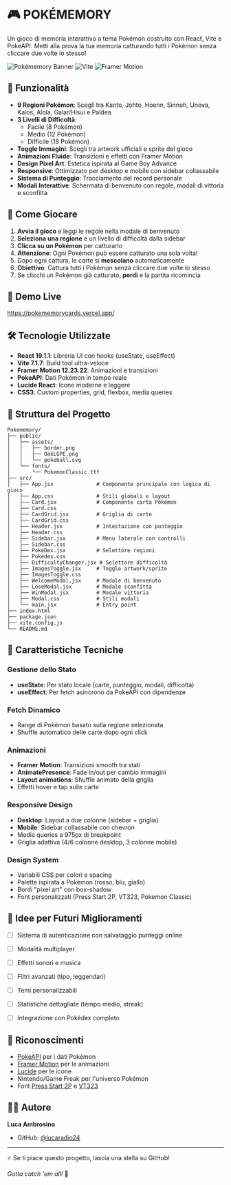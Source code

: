 # 🎮 POKÉMEMORY

Un gioco di memoria interattivo a tema Pokémon costruito con React, Vite e PokeAPI. Metti alla prova la tua memoria catturando tutti i Pokémon senza cliccare due volte lo stesso!

![Pokémemory Banner](https://img.shields.io/badge/React-19.1.1-blue?logo=react) ![Vite](https://img.shields.io/badge/Vite-7.1.7-646CFF?logo=vite) ![Framer Motion](https://img.shields.io/badge/Framer%20Motion-12.23.22-pink)

## 🌟 Funzionalità

- **9 Regioni Pokémon**: Scegli tra Kanto, Johto, Hoenn, Sinnoh, Unova, Kalos, Alola, Galar/Hisui e Paldea
- **3 Livelli di Difficoltà**:
  - Facile (8 Pokémon)
  - Medio (12 Pokémon)
  - Difficile (18 Pokémon)
- **Toggle Immagini**: Scegli tra artwork ufficiali e sprite del gioco
- **Animazioni Fluide**: Transizioni e effetti con Framer Motion
- **Design Pixel Art**: Estetica ispirata al Game Boy Advance
- **Responsive**: Ottimizzato per desktop e mobile con sidebar collassabile
- **Sistema di Punteggio**: Tracciamento del record personale
- **Modali Interattive**: Schermata di benvenuto con regole, modali di vittoria e sconfitta

## 🎯 Come Giocare

1. **Avvia il gioco** e leggi le regole nella modale di benvenuto
2. **Seleziona una regione** e un livello di difficoltà dalla sidebar
3. **Clicca su un Pokémon** per catturarlo
4. **Attenzione**: Ogni Pokémon può essere catturato una sola volta!
5. Dopo ogni cattura, le carte si **mescolano** automaticamente
6. **Obiettivo**: Cattura tutti i Pokémon senza cliccare due volte lo stesso
7. Se clicchi un Pokémon già catturato, **perdi** e la partita ricomincia

## 🚀 Demo Live

https://pokememorycards.vercel.app/

## 🛠️ Tecnologie Utilizzate

- **React 19.1.1**: Libreria UI con hooks (useState, useEffect)
- **Vite 7.1.7**: Build tool ultra-veloce
- **Framer Motion 12.23.22**: Animazioni e transizioni
- **PokeAPI**: Dati Pokémon in tempo reale
- **Lucide React**: Icone moderne e leggere
- **CSS3**: Custom properties, grid, flexbox, media queries


## 📁 Struttura del Progetto

```
Pokememory/
├── public/
│   ├── assets/
│   │   ├── border.png
│   │   ├── OakLGPE.png
│   │   └── pokeball.svg
│   └── fonts/
│       └── PokemonClassic.ttf
├── src/
│   ├── App.jsx              # Componente principale con logica di gioco
│   ├── App.css              # Stili globali e layout
│   ├── Card.jsx             # Componente carta Pokémon
│   ├── Card.css
│   ├── CardGrid.jsx         # Griglia di carte
│   ├── CardGrid.css
│   ├── Header.jsx           # Intestazione con punteggio
│   ├── Header.css
│   ├── Sidebar.jsx          # Menu laterale con controlli
│   ├── Sidebar.css
│   ├── PokeDex.jsx          # Selettore regioni
│   ├── Pokedex.css
│   ├── DifficultyChanger.jsx # Selettore difficoltà
│   ├── ImagesToggle.jsx     # Toggle artwork/sprite
│   ├── ImagesToggle.css
│   ├── WelcomeModal.jsx     # Modale di benvenuto
│   ├── LoseModal.jsx        # Modale sconfitta
│   ├── WinModal.jsx         # Modale vittoria
│   ├── Modal.css            # Stili modali
│   └── main.jsx             # Entry point
├── index.html
├── package.json
├── vite.config.js
└── README.md
```

## 🎨 Caratteristiche Tecniche

### Gestione dello Stato

- **useState**: Per stato locale (carte, punteggio, modali, difficoltà)
- **useEffect**: Per fetch asincrono da PokeAPI con dipendenze

### Fetch Dinamico

- Range di Pokémon basato sulla regione selezionata
- Shuffle automatico delle carte dopo ogni click

### Animazioni

- **Framer Motion**: Transizioni smooth tra stati
- **AnimatePresence**: Fade in/out per cambio immagini
- **Layout animations**: Shuffle animato della griglia
- Effetti hover e tap sulle carte

### Responsive Design

- **Desktop**: Layout a due colonne (sidebar + griglia)
- **Mobile**: Sidebar collassabile con chevron
- Media queries a 975px di breakpoint
- Griglia adattiva (4/6 colonne desktop, 3 colonne mobile)

### Design System

- Variabili CSS per colori e spacing
- Palette ispirata a Pokémon (rosso, blu, giallo)
- Bordi "pixel art" con box-shadow
- Font personalizzati (Press Start 2P, VT323, Pokemon Classic)



## 📝 Idee per Futuri Miglioramenti

- [ ] Sistema di autenticazione con salvataggio punteggi online
- [ ] Modalità multiplayer
- [ ] Effetti sonori e musica
- [ ] Filtri avanzati (tipo, leggendari)
- [ ] Temi personalizzabili
- [ ] Statistiche dettagliate (tempo medio, streak)
- [ ] Integrazione con Pokédex completo


## 🙏 Riconoscimenti

- [PokeAPI](https://pokeapi.co/) per i dati Pokémon
- [Framer Motion](https://www.framer.com/motion/) per le animazioni
- [Lucide](https://lucide.dev/) per le icone
- Nintendo/Game Freak per l'universo Pokémon
- Font [Press Start 2P](https://fonts.google.com/specimen/Press+Start+2P) e [VT323](https://fonts.google.com/specimen/VT323)

## 👨‍💻 Autore

**Luca Ambrosino**

- GitHub: [@lucaradio24](https://github.com/lucaradio24)

---

⭐ Se ti piace questo progetto, lascia una stella su GitHub!

_Gotta catch 'em all!_ 🎯

